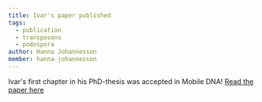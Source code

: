 ```yaml
---
title: Ivar's paper published
tags:
  - publication
  - transposons
  - podospora
author: Hanna Johannesson
member: hanna-johannesson
---
```


Ivar's first chapter in his PhD-thesis was accepted in Mobile DNA! [Read the paper here](https://doi.org/10.1186/s13100-023-00311-8)
